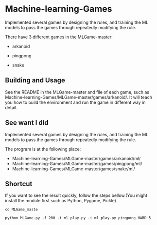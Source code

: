 # Machine-learning-Games

Implemented several games by designing the rules, and training the ML models to pass the games through repeatedly modifying the rule. 

There have 3 different games in the MLGame-master:

* arkanoid

* pingpong

* snake


## Building and Usage


See the README in the MLGame-master and file of each game, such as Machine-learning-Games/MLGame-master/games/arkanoid/. It will teach you how to build the environment and run the game in different way in detail. 

## See want I did
Implemented several games by designing the rules, and training the ML models to pass the games through repeatedly modifying the rule. 

The program is at the following place:
* Machine-learning-Games/MLGame-master/games/arkanoid/ml/
* Machine-learning-Games/MLGame-master/games/pingpong/ml/
* Machine-learning-Games/MLGame-master/games/snake/ml/


## Shortcut

If you want to see the result quickly, follow the steps bellow.(You might install the module first such as Python, Pygame, Pickle)

```
cd MLGame_maste
```

```
python MLGame.py -f 200 -i ml_play.py -i ml_play.py pingpong HARD 5
```

